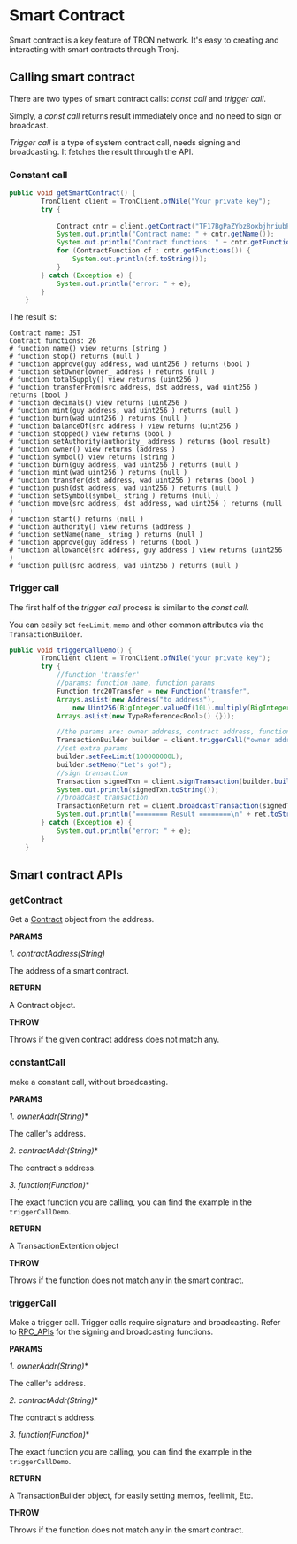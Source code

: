 # Smart Contract

Smart contract is a key feature of TRON network. It's easy to creating and interacting with smart contracts through Tronj.

## Calling smart contract

There are two types of smart contract calls: *const call* and *trigger call*.

Simply, a *const call* returns result immediately once and no need to sign or broadcast.

*Trigger call* is a type of system contract call, needs signing and broadcasting. It fetches the result through the API.

### Constant call

```java
public void getSmartContract() {
        TronClient client = TronClient.ofNile("Your private key");
        try {
          
            Contract cntr = client.getContract("TF17BgPaZYbz8oxbjhriubPDsA7ArKoLX3"); //JST
            System.out.println("Contract name: " + cntr.getName());
            System.out.println("Contract functions: " + cntr.getFunctions().size());
            for (ContractFunction cf : cntr.getFunctions()) {
                System.out.println(cf.toString());
            }
        } catch (Exception e) {
            System.out.println("error: " + e);
        }
    }
```

The result is:

```shell
Contract name: JST
Contract functions: 26
# function name() view returns (string )
# function stop() returns (null )
# function approve(guy address, wad uint256 ) returns (bool )
# function setOwner(owner_ address ) returns (null )
# function totalSupply() view returns (uint256 )
# function transferFrom(src address, dst address, wad uint256 ) returns (bool )
# function decimals() view returns (uint256 )
# function mint(guy address, wad uint256 ) returns (null )
# function burn(wad uint256 ) returns (null )
# function balanceOf(src address ) view returns (uint256 )
# function stopped() view returns (bool )
# function setAuthority(authority_ address ) returns (bool result)
# function owner() view returns (address )
# function symbol() view returns (string )
# function burn(guy address, wad uint256 ) returns (null )
# function mint(wad uint256 ) returns (null )
# function transfer(dst address, wad uint256 ) returns (bool )
# function push(dst address, wad uint256 ) returns (null )
# function setSymbol(symbol_ string ) returns (null )
# function move(src address, dst address, wad uint256 ) returns (null )
# function start() returns (null )
# function authority() view returns (address )
# function setName(name_ string ) returns (null )
# function approve(guy address ) returns (bool )
# function allowance(src address, guy address ) view returns (uint256 )
# function pull(src address, wad uint256 ) returns (null )
```

### Trigger call

The first half of the *trigger call* process is similar to the *const call*.

You can easily set `feeLimit`, `memo` and other common attributes via the `TransactionBuilder`.

```java
public void triggerCallDemo() {
        TronClient client = TronClient.ofNile("your private key");
        try {
            //function 'transfer'
            //params: function name, function params
            Function trc20Transfer = new Function("transfer",
            Arrays.asList(new Address("to address"),
                new Uint256(BigInteger.valueOf(10L).multiply(BigInteger.valueOf(10).pow(18)))),
            Arrays.asList(new TypeReference<Bool>() {}));

            //the params are: owner address, contract address, function
            TransactionBuilder builder = client.triggerCall("owner address", "contract address", trc20Transfer); //JST
            //set extra params
            builder.setFeeLimit(100000000L);
            builder.setMemo("Let's go!");
            //sign transaction
            Transaction signedTxn = client.signTransaction(builder.build());
            System.out.println(signedTxn.toString());
            //broadcast transaction
            TransactionReturn ret = client.broadcastTransaction(signedTxn);
            System.out.println("======== Result ========\n" + ret.toString());
        } catch (Exception e) {
            System.out.println("error: " + e);
        }
    }
```

## Smart contract APIs

### getContract

Get a [Contract](Contract.md) object from the address.

**PARAMS**

*1. contractAddress(String)*

The address of a smart contract.

**RETURN**

A Contract object.

**THROW**

Throws if the given contract address does not match any.

### constantCall

make a constant call, without broadcasting.

**PARAMS**  

*1. ownerAddr(String)**  

The caller's address.

*2. contractAddr(String)**  

The contract's address.  

*3. function(Function)**  

The exact function you are calling, you can find the example in the `triggerCallDemo`.

**RETURN**  

A TransactionExtention object

**THROW**

Throws if the function does not match any in the smart contract.

### triggerCall

Make a trigger call. Trigger calls require signature and broadcasting. Refer to [RPC_APIs](RPC_APIs.md) for the signing and broadcasting functions.

**PARAMS**

*1. ownerAddr(String)**  

The caller's address.

*2. contractAddr(String)**  

The contract's address.  

*3. function(Function)**  

The exact function you are calling, you can find the example in the `triggerCallDemo`.

**RETURN**  

A TransactionBuilder object, for easily setting memos, feelimit, Etc.

**THROW**

Throws if the function does not match any in the smart contract.



